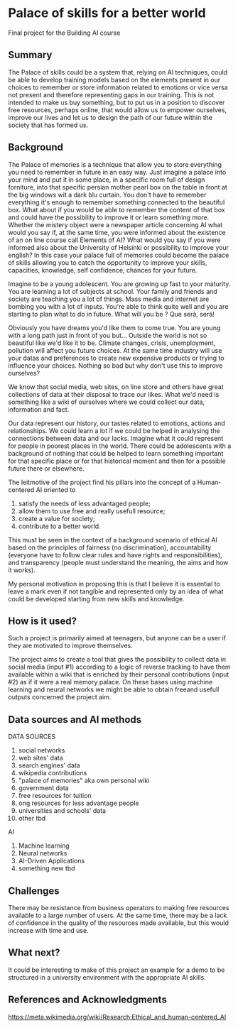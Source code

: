 # Palace of skills for a better world

Final project for the Building AI course

## Summary

The Palace of skills could be a system that, relying on AI techniques, could be able to develop training models based on the elements present in our choices to remember or store information related to emotions or vice versa not present and therefore representing gaps in our training. This is not intended to make us buy something, but to put us in a position to discover free resources, perhaps online, that would allow us to empower ourselves, improve our lives and let us to design the path of our future within the society that has formed us.  

## Background

The Palace of memories is a technique that allow you to store everything you need to remember in future in an easy way. Just imagine a palace into your mind and put it in some place, in a specific room full of design forniture, into that specific persian mother pearl box on the table in front at the big windows wit a dark blu curtain.  You don't have to remember everything it's enough to remember something connected to the beautiful box. 
What about if you would be able to  remember the content of that box and could have the possibility to improve it or learn something more. Whether the mistery object were a newspaper article concerning AI what would you say if, at the same time, you were informed about the existence of an on line course call Elements of AI? What would you say  if you were informed also about the University of Helsinki or possibility to improve your english? In this case your palace full of memories could become the palace of skills allowing you to catch the opportunity to improve your skills, capacities, knowledge, self confidence, chances for your future. 

Imagine to be a young adolescent. You are growing up fast to your maturity. You are learning a lot of subjects at school. Your family and friends and society are teaching you a lot of things. Mass media and internet are bombing you with a lot of inputs. You're able to think quite well and you are starting to plan what to do in future. What will you be ? Que serà, serà! 

Obviously  you have dreams you'd like them to come true. You are young with a long path just in front of you but... Outside the world is not so beautiful like we'd like it to be. Climate changes, crisis, unemployment, pollution will affect you future choices. At the same time industry will use your datas and preferences to create new expensive products or trying to influence your choices. Nothing so bad but why don't use this to improve ourselves? 

We know that social media, web sites, on line store and others have great collections of data at their disposal to trace our likes.
What we'd need is something like a wiki of ourselves where we could collect our data, information and fact. 

Our data represent our history, our tastes related to emotions, actions and relationships. We could learn a lot if we could be helped in analysing the connections between data and our lacks. Imagine what it could represent for people in poorest places in the world. 
There could be adolescents with a background of nothing that could be helped to learn something important for that specific place or for that historical moment and then for a possible future there or elsewhere.   

The leitmotive of the project find his pillars into the concept of a Human-centered AI oriented to 
1) satisfy the needs of less advantaged people; 
2) allow them to use free and really usefull resource;
3) create a value for society; 
4) contribute to a better world.

This must be seen in the context of a background scenario of ethical AI based on the principles of fairness (no discrimination), accountability (everyone have to follow clear rules and have rights and responsibilities), and transparency (people must understand the meaning, the aims and how it works). 

My personal motivation in proposing this is that I believe it is essential to leave a mark even if not tangible and represented only by an idea of what could be developed starting from new skills and knowledge. 
 

## How is it used?

Such a project is primarily aimed at teenagers, but anyone can be a user if they are motivated to improve themselves. 

The project aims to create a tool that gives the possibility to collect data in social media (input #1) according to a logic of reverse tracking to have them available within a wiki that is enriched by their personal contributions (input #2) as if it were a real memory palace. On these bases using machine learning and neural networks we might be able to obtain freeand usefull outputs concerned the project aim. 


## Data sources and AI methods

DATA SOURCES  
1) social networks
2) web sites' data
3) search engines' data
4) wikipedia contributions 
5) "palace of memories" aka own personal wiki 
6) government data 
7) free resources for tuition
8) ong resources for less advantage people 
9) universities and schools' data 
10) other tbd

AI 
1) Machine learning 
2) Neural networks
3) AI-Driven Applications
4) something new tbd

## Challenges

There may be resistance from business operators to making free resources available to a large number of users. At the same time, there may be a lack of confidence in the quality of the resources made available, but this would increase with time and use. 

## What next?

It could be interesting to make of this project an example for a demo to be structured in a university environment with the appropriate AI skills. 

## References and Acknowledgments

https://meta.wikimedia.org/wiki/Research:Ethical_and_human-centered_AI
